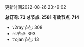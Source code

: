 更新时间2022-08-26 23:49:02

**总订阅: 73**
**总节点: 2581**
**有效节点: 714**
- v2ray节点: 308
- ss节点: 393
- trojan节点: 13
